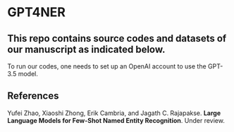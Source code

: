 # GPT4NER
## This repo contains source codes and datasets of our manuscript as indicated below.


To run our codes, one needs to set up an OpenAI account to use the GPT-3.5 model.


## References
Yufei Zhao, Xiaoshi Zhong, Erik Cambria, and Jagath C. Rajapakse. **Large Language Models for Few-Shot Named Entity Recognition**. Under review.
